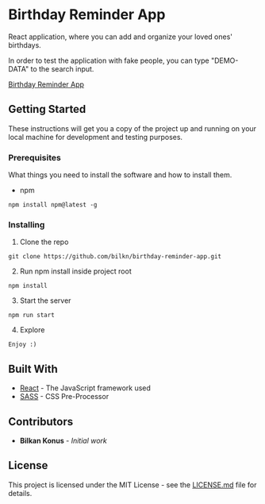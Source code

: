 # Birthday Reminder App 

React application, where you can add and organize your loved ones' birthdays.

In order to test the application with fake people, you can type "DEMO-DATA" to the search input.

[Birthday Reminder App](https://bilkn.github.io/birthday-reminder-app/)

## Getting Started

These instructions will get you a copy of the project up and running on your local machine for development and testing purposes.

### Prerequisites

What things you need to install the software and how to install them.

- npm

``` 
npm install npm@latest -g
```

### Installing

1. Clone the repo

``` 
git clone https://github.com/bilkn/birthday-reminder-app.git
```

2. Run npm install inside project root

``` 
npm install
```

3. Start the server

``` 
npm run start
```

4. Explore

``` 
Enjoy :)
```

## Built With

* [React](https://reactjs.org/) - The JavaScript framework used
* [SASS](https://sass-lang.com/) - CSS Pre-Processor

## Contributors

* **Bilkan Konus** - *Initial work*

## License 

This project is licensed under the MIT License - see the [LICENSE.md](LICENSE.md) file for details.

